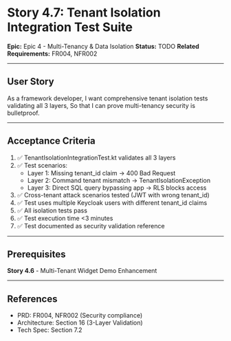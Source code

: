 # Story 4.7: Tenant Isolation Integration Test Suite

**Epic:** Epic 4 - Multi-Tenancy & Data Isolation
**Status:** TODO
**Related Requirements:** FR004, NFR002

---

## User Story

As a framework developer,
I want comprehensive tenant isolation tests validating all 3 layers,
So that I can prove multi-tenancy security is bulletproof.

---

## Acceptance Criteria

1. ✅ TenantIsolationIntegrationTest.kt validates all 3 layers
2. ✅ Test scenarios:
   - Layer 1: Missing tenant_id claim → 400 Bad Request
   - Layer 2: Command tenant mismatch → TenantIsolationException
   - Layer 3: Direct SQL query bypassing app → RLS blocks access
3. ✅ Cross-tenant attack scenarios tested (JWT with wrong tenant_id)
4. ✅ Test uses multiple Keycloak users with different tenant_id claims
5. ✅ All isolation tests pass
6. ✅ Test execution time <3 minutes
7. ✅ Test documented as security validation reference

---

## Prerequisites

**Story 4.6** - Multi-Tenant Widget Demo Enhancement

---

## References

- PRD: FR004, NFR002 (Security compliance)
- Architecture: Section 16 (3-Layer Validation)
- Tech Spec: Section 7.2

